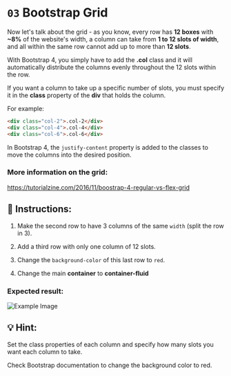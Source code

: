 # `03` Bootstrap Grid

Now let's talk about the grid - as you know, every row has **12 boxes** with **~8%** of the website's width, a column can take from **1 to 12 slots of width**, and all within the same row cannot add up to more than **12 slots**.


With Bootstrap 4, you simply have to add the **.col** class and it will automatically distribute the columns evenly throughout the 12 slots within the row.

If you want a column to take up a specific number of slots, you must specify it in the **class** property of the **div** that holds the column.

For example:

```html
<div class="col-2">.col-2</div>
<div class="col-4">.col-4</div>
<div class="col-6">.col-6</div>

```


In Bootstrap 4, the `justify-content` property is added to the classes to move the columns into the desired position.

###  More information on the grid:

https://tutorialzine.com/2016/11/boostrap-4-regular-vs-flex-grid



## 📝 Instructions:


1. Make the second row to have 3 columns of the same `width` (split the row in 3).

2. Add a third row with only one column of 12 slots.

3. Change the `background-color` of this last row to `red`.

4. Change the main **container** to **container-fluid**


### Expected result:

![Example Image](https://github.com/4GeeksAcademy/bootstrap-exercises-tutorial/blob/master/.learn/assets/1509892918783_38dc765ee66d5d7e4258e43e5f5dde8d.png?raw=true)

## 💡 Hint:

Set the class properties of each column and specify how many slots you want each column to take.

Check Bootstrap documentation to change the background color to red.